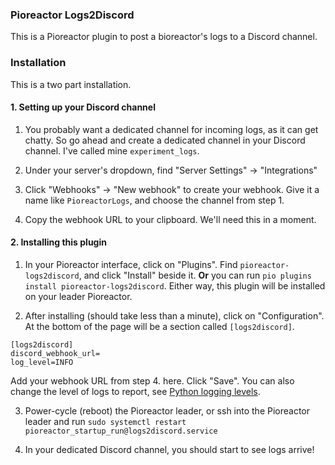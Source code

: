 ### Pioreactor Logs2Discord

This is a Pioreactor plugin to post a bioreactor's logs to a Discord channel.

### Installation

This is a two part installation.

#### 1. Setting up your Discord channel

1. You probably want a dedicated channel for incoming logs, as it can get chatty. So go ahead
and create a dedicated channel in your Discord channel. I've called mine `experiment_logs`.

2. Under your server's dropdown, find "Server Settings" -> "Integrations"

3. Click "Webhooks" -> "New webhook" to create your webhook. Give it a name like `PioreactorLogs`, and choose the channel from step 1.

4. Copy the webhook URL to your clipboard. We'll need this in a moment.

#### 2. Installing this plugin

1. In your Pioreactor interface, click on "Plugins". Find `pioreactor-logs2discord`, and click "Install" beside it. **Or** you can run `pio plugins install pioreactor-logs2discord`. Either way, this plugin will be installed on your leader Pioreactor.

2. After installing (should take less than a minute), click on "Configuration". At the bottom of the page will be a section called `[logs2discord]`.

```
[logs2discord]
discord_webhook_url=
log_level=INFO
```

Add your webhook URL from step 4. here. Click "Save". You can also change the level of logs to report, see [Python logging levels](https://docs.python.org/3/library/logging.html#logging-levels).

3. Power-cycle (reboot) the Pioreactor leader, or ssh into the Pioreactor leader and run `sudo systemctl restart pioreactor_startup_run@logs2discord.service`

4. In your dedicated Discord channel, you should start to see logs arrive!
